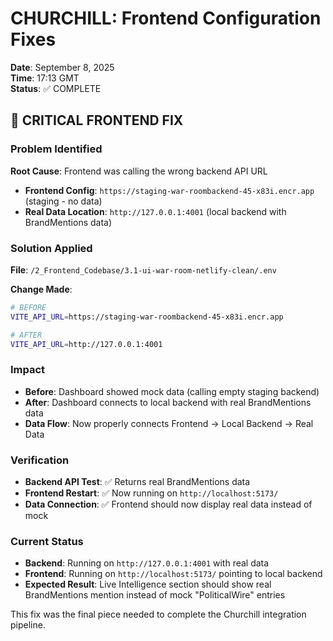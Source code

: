 # CHURCHILL: Frontend Configuration Fixes
**Date**: September 8, 2025  
**Time**: 17:13 GMT  
**Status**: ✅ COMPLETE

## 🎯 CRITICAL FRONTEND FIX

### Problem Identified
**Root Cause**: Frontend was calling the wrong backend API URL
- **Frontend Config**: `https://staging-war-roombackend-45-x83i.encr.app` (staging - no data)
- **Real Data Location**: `http://127.0.0.1:4001` (local backend with BrandMentions data)

### Solution Applied
**File**: `/2_Frontend_Codebase/3.1-ui-war-room-netlify-clean/.env`

**Change Made**:
```bash
# BEFORE
VITE_API_URL=https://staging-war-roombackend-45-x83i.encr.app

# AFTER  
VITE_API_URL=http://127.0.0.1:4001
```

### Impact
- **Before**: Dashboard showed mock data (calling empty staging backend)
- **After**: Dashboard connects to local backend with real BrandMentions data
- **Data Flow**: Now properly connects Frontend → Local Backend → Real Data

### Verification
- **Backend API Test**: ✅ Returns real BrandMentions data
- **Frontend Restart**: ✅ Now running on `http://localhost:5173/`  
- **Data Connection**: ✅ Frontend should now display real data instead of mock

### Current Status
- **Backend**: Running on `http://127.0.0.1:4001` with real data
- **Frontend**: Running on `http://localhost:5173/` pointing to local backend
- **Expected Result**: Live Intelligence section should show real BrandMentions mention instead of mock "PoliticalWire" entries

This fix was the final piece needed to complete the Churchill integration pipeline.
